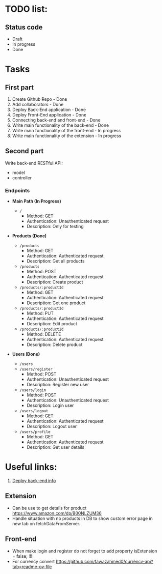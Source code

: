 # TODO list:

## Status code

- Draft
- In progress
- Done

# Tasks

## First part

1. Create Github Repo - Done
2. Add collaborators - Done
3. Deploy Back-End application - Done
4. Deploy Front-End application - Done
5. Connecting back-end and front-end - Done
6. Write main functionality of the back-end - Done
7. Write main functionality of the front-end - In progress
8. Write main functionality of the extension - In progress

## Second part

Write back-end RESTful API:

- model
- controller

### Endpoints

- **Main Path (In Progress)**

  - `/`
    - Method: GET
    - Authentication: Unauthenticated request
    - Description: Only for testing

- **Products (Done)**

  - `/products`
    - Method: GET
    - Authentication: Authenticated request
    - Description: Get all products
  - `/products`
    - Method: POST
    - Authentication: Authenticated request
    - Description: Create product
  - `/products/:productId`
    - Method: GET
    - Authentication: Authenticated request
    - Description: Get one product
  - `/products/:productId`
    - Method: PUT
    - Authentication: Authenticated request
    - Description: Edit product
  - `/products/:productId`
    - Method: DELETE
    - Authentication: Authenticated request
    - Description: Delete product

- **Users (Done)**
  - `/users`
  - `/users/register`
    - Method: POST
    - Authentication: Unauthenticated request
    - Description: Register new user
  - `/users/login`
    - Method: POST
    - Authentication: Unauthenticated request
    - Description: Login user
  - `/users/logout`
    - Method: GET
    - Authentication: Authenticated request
    - Description: Logout user
  - `/users/profile`
    - Method: GET
    - Authentication: Authenticated request
    - Description: Get user details

# Useful links:

1. [Deploy back-end info](https://masteringbackend.com/posts/how-to-deploy-your-node-js-backend-project-to-vercel-a-step-by-step-guide)

## Extension

- Can be use to get details for product https://www.amazon.com/dp/B00NLZUM36
- Handle situation with no products in DB to show custom error page in new tab on fetchDataFromServer.

## Front-end

- When make login and register do not forget to add property isExtension = false; !!!
- For currency convert https://github.com/fawazahmed0/currency-api?tab=readme-ov-file
